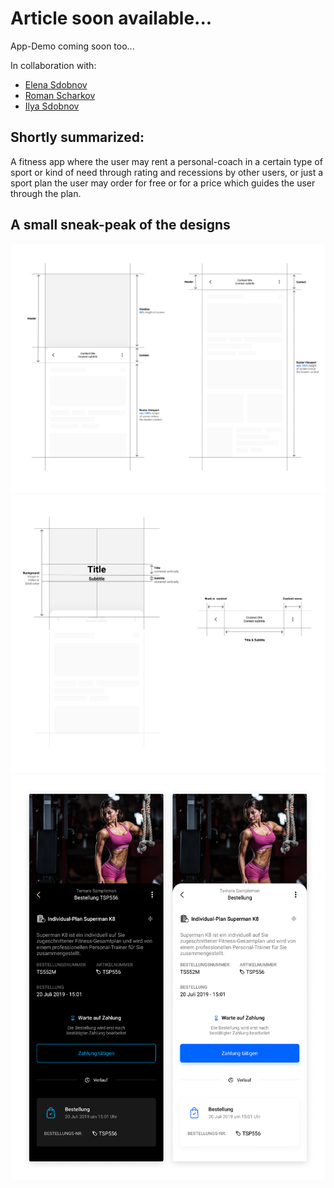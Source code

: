 # Article soon available...
App-Demo coming soon too...

In collaboration with:
- [Elena Sdobnov](https://t.me/elenanike)
- [Roman Scharkov](https://github.com/romshark)
- [Ilya Sdobnov](https://www.linkedin.com/in/ilya-sdobnov-18a669137/)

## Shortly summarized:
A fitness app where the user may rent a personal-coach in a certain type of sport or kind of need through rating and recessions by other users, or just a sport plan the user may order for free or for a price which guides the user through the plan.

## A small sneak-peak of the designs
![FitCat App design concept #1](projects/fitcat_app/media/fitcat_app_design_concept.svg)
![FitCat App design concept #2](projects/fitcat_app/media/fitcat_app_design_concept_2.svg)
![FitCat App design concept #2](projects/fitcat_app/media/fitcat_app_design_concept_3.png)